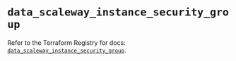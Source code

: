 # `data_scaleway_instance_security_group`

Refer to the Terraform Registry for docs: [`data_scaleway_instance_security_group`](https://registry.terraform.io/providers/scaleway/scaleway/2.59.0/docs/data-sources/instance_security_group).
